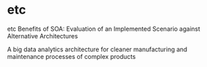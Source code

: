 # etc
etc
Benefits of SOA: Evaluation of an Implemented Scenario against Alternative Architectures 

A big data analytics architecture for cleaner manufacturing and maintenance processes of complex products
